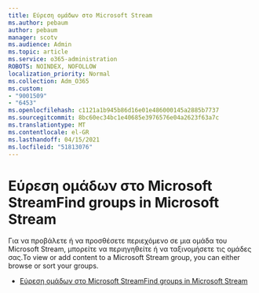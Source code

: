 ```yaml
---
title: Εύρεση ομάδων στο Microsoft Stream
ms.author: pebaum
author: pebaum
manager: scotv
ms.audience: Admin
ms.topic: article
ms.service: o365-administration
ROBOTS: NOINDEX, NOFOLLOW
localization_priority: Normal
ms.collection: Adm_O365
ms.custom:
- "9001509"
- "6453"
ms.openlocfilehash: c1121a1b945b86d16e01e486000145a2885b7737
ms.sourcegitcommit: 8bc60ec34bc1e40685e3976576e04a2623f63a7c
ms.translationtype: MT
ms.contentlocale: el-GR
ms.lasthandoff: 04/15/2021
ms.locfileid: "51813076"
---
```

# <a name="find-groups-in-microsoft-stream"></a><span data-ttu-id="f60ff-102">Εύρεση ομάδων στο Microsoft Stream</span><span class="sxs-lookup"><span data-stu-id="f60ff-102">Find groups in Microsoft Stream</span></span>

<span data-ttu-id="f60ff-103">Για να προβάλετε ή να προσθέσετε περιεχόμενο σε μια ομάδα του Microsoft Stream, μπορείτε να περιηγηθείτε ή να ταξινομήσετε τις ομάδες σας.</span><span class="sxs-lookup"><span data-stu-id="f60ff-103">To view or add content to a Microsoft Stream group, you can either browse or sort your groups.</span></span>  

- [<span data-ttu-id="f60ff-104">Εύρεση ομάδων στο Microsoft Stream</span><span class="sxs-lookup"><span data-stu-id="f60ff-104">Find groups in Microsoft Stream</span></span>](https://docs.microsoft.com/stream/portal-browse-filter-groups)
